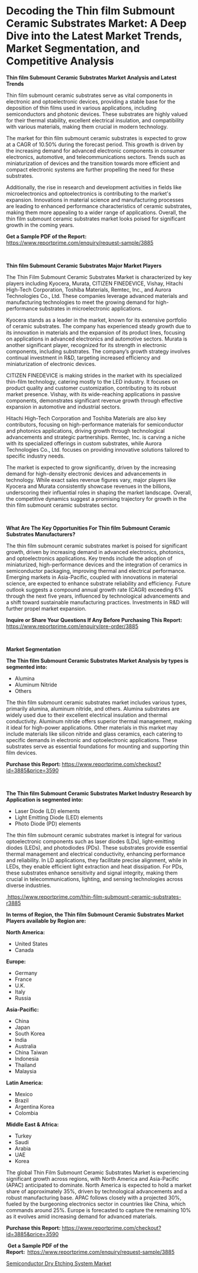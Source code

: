 <p><h1>Decoding the Thin film Submount Ceramic Substrates Market: A Deep Dive into the Latest Market Trends, Market Segmentation, and Competitive Analysis</h1></p><p><strong>Thin film Submount Ceramic Substrates Market Analysis and Latest Trends</strong></p>
<p><p>Thin film submount ceramic substrates serve as vital components in electronic and optoelectronic devices, providing a stable base for the deposition of thin films used in various applications, including semiconductors and photonic devices. These substrates are highly valued for their thermal stability, excellent electrical insulation, and compatibility with various materials, making them crucial in modern technology.</p><p>The market for thin film submount ceramic substrates is expected to grow at a CAGR of 10.50% during the forecast period. This growth is driven by the increasing demand for advanced electronic components in consumer electronics, automotive, and telecommunications sectors. Trends such as miniaturization of devices and the transition towards more efficient and compact electronic systems are further propelling the need for these substrates.</p><p>Additionally, the rise in research and development activities in fields like microelectronics and optoelectronics is contributing to the market's expansion. Innovations in material science and manufacturing processes are leading to enhanced performance characteristics of ceramic substrates, making them more appealing to a wider range of applications. Overall, the thin film submount ceramic substrates market looks poised for significant growth in the coming years.</p></p>
<p><strong>Get a Sample PDF of the Report:&nbsp;</strong> <a href="https://www.reportprime.com/enquiry/request-sample/3885?utm_campaign=3457&utm_medium=2&utm_source=Github&utm_content=ia&utm_term=18032025&utm_id=thin-film-submount-ceramic-substrates">https://www.reportprime.com/enquiry/request-sample/3885</a></p>
<p>&nbsp;</p>
<p><strong>Thin film Submount Ceramic Substrates Major Market Players</strong></p>
<p><p>The Thin Film Submount Ceramic Substrates Market is characterized by key players including Kyocera, Murata, CITIZEN FINEDEVICE, Vishay, Hitachi High-Tech Corporation, Toshiba Materials, Remtec, Inc., and Aurora Technologies Co., Ltd. These companies leverage advanced materials and manufacturing technologies to meet the growing demand for high-performance substrates in microelectronic applications.</p><p>Kyocera stands as a leader in the market, known for its extensive portfolio of ceramic substrates. The company has experienced steady growth due to its innovation in materials and the expansion of its product lines, focusing on applications in advanced electronics and automotive sectors. Murata is another significant player, recognized for its strength in electronic components, including substrates. The company’s growth strategy involves continual investment in R&D, targeting increased efficiency and miniaturization of electronic devices.</p><p>CITIZEN FINEDEVICE is making strides in the market with its specialized thin-film technology, catering mostly to the LED industry. It focuses on product quality and customer customization, contributing to its robust market presence. Vishay, with its wide-reaching applications in passive components, demonstrates significant revenue growth through effective expansion in automotive and industrial sectors.</p><p>Hitachi High-Tech Corporation and Toshiba Materials are also key contributors, focusing on high-performance materials for semiconductor and photonics applications, driving growth through technological advancements and strategic partnerships. Remtec, Inc. is carving a niche with its specialized offerings in custom substrates, while Aurora Technologies Co., Ltd. focuses on providing innovative solutions tailored to specific industry needs.</p><p>The market is expected to grow significantly, driven by the increasing demand for high-density electronic devices and advancements in technology. While exact sales revenue figures vary, major players like Kyocera and Murata consistently showcase revenues in the billions, underscoring their influential roles in shaping the market landscape. Overall, the competitive dynamics suggest a promising trajectory for growth in the thin film submount ceramic substrates sector.</p></p>
<p>&nbsp;</p>
<p><strong>What Are The Key Opportunities For Thin film Submount Ceramic Substrates Manufacturers?</strong></p>
<p><p>The thin film submount ceramic substrates market is poised for significant growth, driven by increasing demand in advanced electronics, photonics, and optoelectronics applications. Key trends include the adoption of miniaturized, high-performance devices and the integration of ceramics in semiconductor packaging, improving thermal and electrical performance. Emerging markets in Asia-Pacific, coupled with innovations in material science, are expected to enhance substrate reliability and efficiency. Future outlook suggests a compound annual growth rate (CAGR) exceeding 6% through the next five years, influenced by technological advancements and a shift toward sustainable manufacturing practices. Investments in R&D will further propel market expansion.</p></p>
<p><strong>Inquire or Share Your Questions If Any Before Purchasing This Report:</strong> <a href="https://www.reportprime.com/enquiry/pre-order/3885?utm_campaign=3457&utm_medium=2&utm_source=Github&utm_content=ia&utm_term=18032025&utm_id=thin-film-submount-ceramic-substrates">https://www.reportprime.com/enquiry/pre-order/3885</a></p>
<p>&nbsp;</p>
<p><strong>Market Segmentation</strong></p>
<p><strong>The Thin film Submount Ceramic Substrates Market Analysis by types is segmented into:</strong></p>
<p><ul><li>Alumina</li><li>Aluminum Nitride</li><li>Others</li></ul></p>
<p><p>The thin film submount ceramic substrates market includes various types, primarily alumina, aluminum nitride, and others. Alumina substrates are widely used due to their excellent electrical insulation and thermal conductivity. Aluminum nitride offers superior thermal management, making it ideal for high-power applications. Other materials in this market may include materials like silicon nitride and glass ceramics, each catering to specific demands in electronic and optoelectronic applications. These substrates serve as essential foundations for mounting and supporting thin film devices.</p></p>
<p><strong>Purchase this Report:&nbsp;</strong><a href="https://www.reportprime.com/checkout?id=3885&price=3590&utm_campaign=3457&utm_medium=2&utm_source=Github&utm_content=ia&utm_term=18032025&utm_id=thin-film-submount-ceramic-substrates">https://www.reportprime.com/checkout?id=3885&price=3590</a></p>
<p>&nbsp;</p>
<p><strong>The Thin film Submount Ceramic Substrates Market Industry Research by Application is segmented into:</strong></p>
<p><ul><li>Laser Diode (LD) elements</li><li>Light Emitting Diode (LED) elements</li><li>Photo Diode (PD) elements</li></ul></p>
<p><p>The thin film submount ceramic substrates market is integral for various optoelectronic components such as laser diodes (LDs), light-emitting diodes (LEDs), and photodiodes (PDs). These substrates provide essential thermal management and electrical conductivity, enhancing performance and reliability. In LD applications, they facilitate precise alignment, while in LEDs, they enable efficient light extraction and heat dissipation. For PDs, these substrates enhance sensitivity and signal integrity, making them crucial in telecommunications, lighting, and sensing technologies across diverse industries.</p></p>
<p><a href="https://www.reportprime.com/thin-film-submount-ceramic-substrates-r3885?utm_campaign=3457&utm_medium=2&utm_source=Github&utm_content=ia&utm_term=18032025&utm_id=thin-film-submount-ceramic-substrates">&nbsp;https://www.reportprime.com/thin-film-submount-ceramic-substrates-r3885</a></p>
<p><strong>In terms of Region, the Thin film Submount Ceramic Substrates Market Players available by Region are:</strong></p>
<p>
    <p> <strong> North America: </strong>
        <ul>
            <li>United States</li>
            <li>Canada</li>
        </ul>
        </p> 
    <p> <strong> Europe: </strong>
        <ul>
            <li>Germany</li>
            <li>France</li>
            <li>U.K.</li>
            <li>Italy</li>
            <li>Russia</li>
        </ul>
        </p> 
    <p> <strong> Asia-Pacific: </strong>
        <ul>
            <li>China</li>
            <li>Japan</li>
            <li>South Korea</li>
            <li>India</li>
            <li>Australia</li>
            <li>China Taiwan</li>
            <li>Indonesia</li>
            <li>Thailand</li>
            <li>Malaysia</li>
        </ul>
        </p> 
    <p> <strong> Latin America: </strong>
        <ul>
            <li>Mexico</li>
            <li>Brazil</li>
            <li>Argentina Korea</li>
            <li>Colombia</li>
        </ul>
        </p> 
    <p> <strong> Middle East & Africa: </strong>
        <ul>
            <li>Turkey</li>
            <li>Saudi</li>
            <li>Arabia</li>
            <li>UAE</li>
            <li>Korea</li>
        </ul>
    </p>
    </p>
<p><p>The global Thin Film Submount Ceramic Substrates Market is experiencing significant growth across regions, with North America and Asia-Pacific (APAC) anticipated to dominate. North America is expected to hold a market share of approximately 35%, driven by technological advancements and a robust manufacturing base. APAC follows closely with a projected 30%, fueled by the burgeoning electronics sector in countries like China, which commands around 25%. Europe is forecasted to capture the remaining 10% as it evolves amid increasing demand for advanced materials.</p></p>
<p><strong>Purchase this Report: </strong><a href="https://www.reportprime.com/checkout?id=3885&price=3590&utm_campaign=3457&utm_medium=2&utm_source=Github&utm_content=ia&utm_term=18032025&utm_id=thin-film-submount-ceramic-substrates">https://www.reportprime.com/checkout?id=3885&price=3590</a></p>
<p>&nbsp;<strong>Get a Sample PDF of the Report:&nbsp;&nbsp;</strong><a href="https://www.reportprime.com/enquiry/request-sample/3885?utm_campaign=3457&utm_medium=2&utm_source=Github&utm_content=ia&utm_term=18032025&utm_id=thin-film-submount-ceramic-substrates">https://www.reportprime.com/enquiry/request-sample/3885</a></p>
<p><strong></strong></p>
<p><p><a href="https://github.com/saklpelzami95/Market-Research-Report-List-1/blob/main/semiconductor-dry-etching-system-market.md?utm_campaign=3457&utm_medium=2&utm_source=Github&utm_content=ia&utm_term=18032025&utm_id=thin-film-submount-ceramic-substrates">Semiconductor Dry Etching System Market</a></p></p>